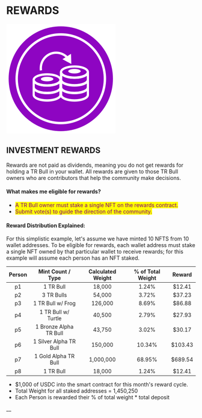 # REWARDS

![](<../../.gitbook/assets/Compounding Illustration.svg>)&#x20;



## INVESTMENT REWARDS

Rewards are not paid as dividends, meaning you do not get rewards for holding a TR Bull in your wallet. All rewards are given to those TR Bull owners who are contributors that help the community make decisions.&#x20;

#### What makes me eligible for rewards?&#x20;

* <mark style="color:purple;">A TR Bull owner must stake a single NFT on the rewards contract.</mark>
* <mark style="color:purple;">Submit vote(s) to guide the direction of the community.</mark>&#x20;



#### Reward Distribution Explained:

For this simplistic example, let's assume we have minted 10 NFTS from 10 wallet addresses. To be eligible for rewards, each wallet address must stake a single NFT owned by that particular wallet to receive rewards; for this example will assume each person has an NFT staked.

| Person |    Mint Count / Type   | Calculated Weight | % of Total Weight |  Reward |
| :----: | :--------------------: | :---------------: | :---------------: | :-----: |
|   p1   |        1 TR Bull       |       18,000      |       1.24%       |  $12.41 |
|   p2   |       3 TR Bulls       |       54,000      |       3.72%       |  $37.23 |
|   p3   |    1 TR Bull w/ Frog   |      126,000      |       8.69%       |  $86.88 |
|   p4   |   1 TR Bull w/ Turtle  |       40,500      |       2.79%       |  $27.93 |
|   p5   | 1 Bronze Alpha TR Bull |       43,750      |       3.02%       |  $30.17 |
|   p6   | 1 Silver Alpha TR Bull |      150,000      |       10.34%      | $103.43 |
|   p7   |  1 Gold Alpha TR Bull  |     1,000,000     |       68.95%      | $689.54 |
|   p8   |        1 TR Bull       |       18,000      |       1.24%       |  $12.41 |

&#x20;

* $1,000 of USDC into the smart contract for this month's reward cycle.
* Total Weight for all staked addresses = 1,450,250
* Each Person is rewarded their % of total weight \* total deposit&#x20;

&#x20;__&#x20;
